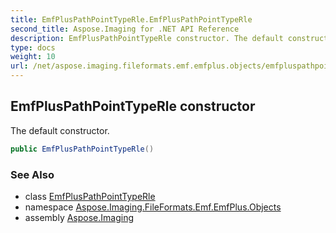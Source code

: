 ```yaml
---
title: EmfPlusPathPointTypeRle.EmfPlusPathPointTypeRle
second_title: Aspose.Imaging for .NET API Reference
description: EmfPlusPathPointTypeRle constructor. The default constructor
type: docs
weight: 10
url: /net/aspose.imaging.fileformats.emf.emfplus.objects/emfpluspathpointtyperle/emfpluspathpointtyperle/
---
```

## EmfPlusPathPointTypeRle constructor

The default constructor.

```csharp
public EmfPlusPathPointTypeRle()
```

### See Also

* class [EmfPlusPathPointTypeRle](../)
* namespace [Aspose.Imaging.FileFormats.Emf.EmfPlus.Objects](../../emfpluspathpointtyperle/)
* assembly [Aspose.Imaging](../../../)


